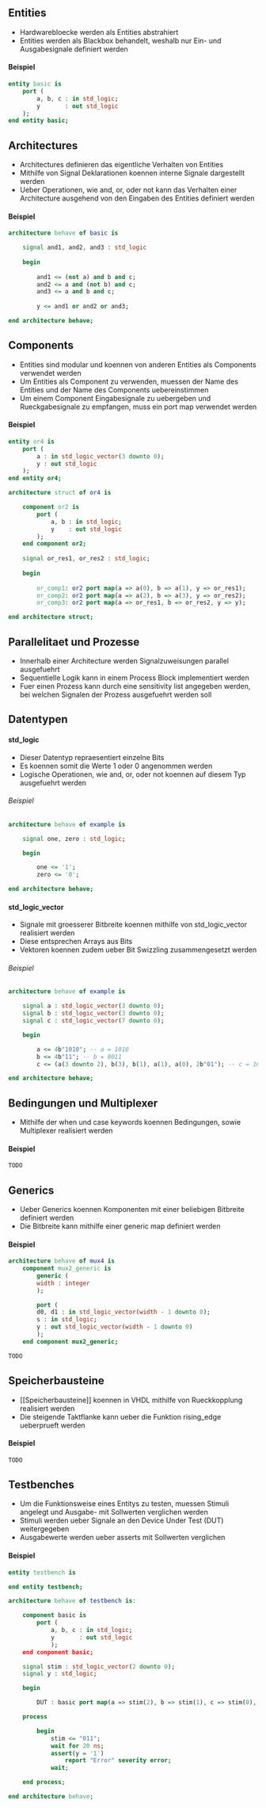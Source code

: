 ## Entities
- Hardwarebloecke werden als Entities abstrahiert
- Entities werden als Blackbox behandelt, weshalb nur Ein- und Ausgabesignale definiert werden
#### Beispiel
```vhdl
entity basic is
	port (
		a, b, c : in std_logic;
		y       : out std_logic
	);
end entity basic;
```
## Architectures
- Architectures definieren das eigentliche Verhalten von Entities
- Mithilfe von Signal Deklarationen koennen interne Signale dargestellt werden
- Ueber Operationen, wie and, or, oder not kann das Verhalten einer Architecture ausgehend von den Eingaben des Entities definiert werden
#### Beispiel
```vhdl
architecture behave of basic is

	signal and1, and2, and3 : std_logic
	
	begin
	
		and1 <= (not a) and b and c;
		and2 <= a and (not b) and c;
		and3 <= a and b and c;
	
		y <= and1 or and2 or and3;

end architecture behave;
```
## Components
- Entities sind modular und koennen von anderen Entities als Components verwendet werden
- Um Entities als Component zu verwenden, muessen der Name des Entities und der Name des Components uebereinstimmen
- Um einem Component Eingabesignale zu uebergeben und Rueckgabesignale zu empfangen, muss ein port map verwendet werden 
#### Beispiel
```vhdl
entity or4 is
	port (
		a : in std_logic_vector(3 downto 0);
		y : out std_logic
	);
end entity or4;

architecture struct of or4 is

	component or2 is 
		port (
			a, b : in std_logic;
			y    : out std_logic
		);
	end component or2;
	
	signal or_res1, or_res2 : std_logic;
	
	begin
	
		or_comp1: or2 port map(a => a(0), b => a(1), y => or_res1);
		or_comp2: or2 port map(a => a(2), b => a(3), y => or_res2);
		or_comp3: or2 port map(a => or_res1, b => or_res2, y => y);

end architecture struct;
```
## Parallelitaet und Prozesse
- Innerhalb einer Architecture werden Signalzuweisungen parallel ausgefuehrt
- Sequentielle Logik kann in einem Process Block implementiert werden
- Fuer einen Prozess kann durch eine sensitivity list angegeben werden, bei welchen Signalen der Prozess ausgefuehrt werden soll
## Datentypen
#### std_logic
- Dieser Datentyp repraesentiert einzelne Bits
- Es koennen somit die Werte 1 oder 0 angenommen werden
- Logische Operationen, wie and, or, oder not koennen auf diesem Typ ausgefuehrt werden
###### Beispiel
```vhdl
architecture behave of example is

	signal one, zero : std_logic;

	begin

		one <= '1';
		zero <= '0';

end architecture behave;
```
#### std_logic_vector
- Signale mit groesserer Bitbreite koennen mithilfe von std_logic_vector realisiert werden
- Diese entsprechen Arrays aus Bits
- Vektoren koennen zudem ueber Bit Swizzling zusammengesetzt werden  
###### Beispiel
```vhdl
architecture behave of example is

	signal a : std_logic_vector(3 downto 0);
	signal b : std_logic_vector(3 downto 0);
	signal c : std_logic_vector(7 downto 0);

	begin

		a <= 4b"1010"; -- a = 1010
		b <= 4b"11"; -- b = 0011
		c <= (a(3 downto 2), b(3), b(1), a(1), a(0), 2b"01"); -- c = 1001 1001

end architecture behave;
```
## Bedingungen und Multiplexer
- Mithilfe der when und case keywords koennen Bedingungen, sowie Multiplexer realisiert werden
#### Beispiel
```vhdl
TODO
```
## Generics
- Ueber Generics koennen Komponenten mit einer beliebigen Bitbreite definiert werden
- Die Bitbreite kann mithilfe einer generic map definiert werden
#### Beispiel
```vhdl
architecture behave of mux4 is
	component mux2_generic is 
		generic (
		width : integer
		);

		port (
		d0, d1 : in std_logic_vector(width - 1 downto 0);
		s : in std_logic;
		y : out std_logic_vector(width - 1 downto 0)
		);
	end component mux2_generic;

TODO
```
## Speicherbausteine
- [[Speicherbausteine]] koennen in VHDL mithilfe von Rueckkopplung realisiert werden
- Die steigende Taktflanke kann ueber die Funktion rising_edge ueberprueft werden
#### Beispiel
```vhdl
TODO
```
## Testbenches
- Um die Funktionsweise eines Entitys zu testen, muessen Stimuli angelegt und Ausgabe- mit Sollwerten verglichen werden
- Stimuli werden ueber Signale an den Device Under Test (DUT) weitergegeben
- Ausgabewerte werden ueber asserts mit Sollwerten verglichen
#### Beispiel
```vhdl
entity testbench is

end entity testbench;

architecture behave of testbench is:

	component basic is
		port (
			a, b, c : in std_logic;
			y       : out std_logic
			);
	end conponent basic;

	signal stim : std_logic_vector(2 downto 0);
	signal y : std_logic;

	begin

		DUT : basic port map(a => stim(2), b => stim(1), c => stim(0), y => y);

	process

		begin
			stim <= "011";
			wait for 20 ns;
			assert(y = '1')
				report "Error" severity error;
			wait;

	end process;

end architecture behave;
```